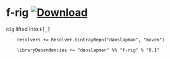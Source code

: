 # f-rig [ ![Download](https://api.bintray.com/packages/danslapman/maven/f-rig/images/download.svg) ](https://bintray.com/danslapman/maven/f-rig/_latestVersion)
`Rig` lifted into `F[_]`

```
    resolvers += Resolver.bintrayRepo("danslapman", "maven")

    libraryDependencies += "danslapman" %% "f-rig" % "0.1"
```